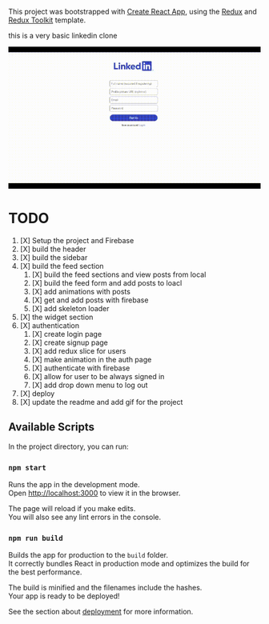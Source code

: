 This project was bootstrapped with [Create React App](https://github.com/facebook/create-react-app), using the [Redux](https://redux.js.org/) and [Redux Toolkit](https://redux-toolkit.js.org/) template.

this is a very basic linkedin clone 

![Alt Text](public/demo.gif)



# TODO

1. [X] Setup the project and Firebase 
2. [X] build the header
3. [X] build the sidebar
4. [X] build the feed section
    1.  [X] build the feed sections and view posts from local
    2. [X] build the feed form and add posts to loacl
    3. [X] add animations with posts
    4. [X] get and add posts with firebase 
    5. [X] add skeleton loader
5. [X] the widget section
6. [X] authentication
    1. [X] create login page
    2. [X] create signup page
    3. [X] add redux slice for users
    4. [X] make animation in the auth page
    5. [X] authenticate with firebase
    6. [X] allow for user to be always signed in
    7. [X] add drop down menu to log out
7. [X] deploy 
8. [X] update the readme and add gif for the project




## Available Scripts

In the project directory, you can run:

### `npm start`

Runs the app in the development mode.<br />
Open [http://localhost:3000](http://localhost:3000) to view it in the browser.

The page will reload if you make edits.<br />
You will also see any lint errors in the console.

### `npm run build`

Builds the app for production to the `build` folder.<br />
It correctly bundles React in production mode and optimizes the build for the best performance.

The build is minified and the filenames include the hashes.<br />
Your app is ready to be deployed!

See the section about [deployment](https://facebook.github.io/create-react-app/docs/deployment) for more information.

